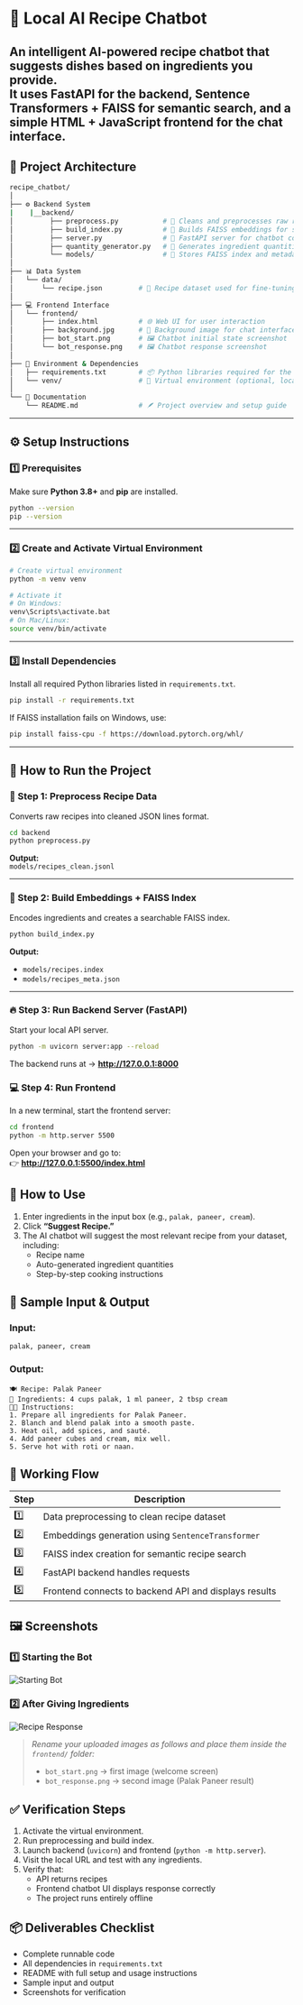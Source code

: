 # 🍳 Local AI Recipe Chatbot

An intelligent **AI-powered recipe chatbot** that suggests dishes based on ingredients you provide.  
It uses **FastAPI** for the backend, **Sentence Transformers + FAISS** for semantic search, and a simple **HTML + JavaScript frontend** for the chat interface.
---

## 🧩 Project Architecture

```bash
recipe_chatbot/
│
├── ⚙️ Backend System
|    |__backend/
│         ├── preprocess.py           # 🧹 Cleans and preprocesses raw recipe data
│         ├── build_index.py          # 🧠 Builds FAISS embeddings for semantic search
│         ├── server.py               # 🚀 FastAPI server for chatbot communication
│         ├── quantity_generator.py   # 📏 Generates ingredient quantities dynamically
│         └── models/                 # 💾 Stores FAISS index and metadata files
│
├── 📊 Data System
│   └── data/
│       └── recipe.json         # 🍲 Recipe dataset used for fine-tuning
│
├── 💻 Frontend Interface
│   └── frontend/
│       ├── index.html          # 🌐 Web UI for user interaction
│       ├── background.jpg      # 🎨 Background image for chat interface
│       ├── bot_start.png       # 🖼️ Chatbot initial state screenshot
│       └── bot_response.png    # 🖼️ Chatbot response screenshot
│
├── 🧾 Environment & Dependencies
│   ├── requirements.txt        # 📦 Python libraries required for the project
│   └── venv/                   # 🧬 Virtual environment (optional, local setup)
│
└── 📘 Documentation
    └── README.md               # 🪶 Project overview and setup guide
```
---

## ⚙️ Setup Instructions

### 1️⃣ Prerequisites
Make sure **Python 3.8+** and **pip** are installed.

```bash
python --version
pip --version
```
---

### 2️⃣ Create and Activate Virtual Environment

```bash
# Create virtual environment
python -m venv venv

# Activate it
# On Windows:
venv\Scripts\activate.bat
# On Mac/Linux:
source venv/bin/activate
```
---

### 3️⃣ Install Dependencies

Install all required Python libraries listed in `requirements.txt`.

```bash
pip install -r requirements.txt
```

If FAISS installation fails on Windows, use:

```bash
pip install faiss-cpu -f https://download.pytorch.org/whl/
```
---

## 🚀 How to Run the Project

### 🥣 Step 1: Preprocess Recipe Data
Converts raw recipes into cleaned JSON lines format.

```bash
cd backend
python preprocess.py
```

**Output:**  
`models/recipes_clean.jsonl`

---

### 🍱 Step 2: Build Embeddings + FAISS Index
Encodes ingredients and creates a searchable FAISS index.

```bash
python build_index.py
```


**Output:**  
- `models/recipes.index`  
- `models/recipes_meta.json`

---

### 🔥 Step 3: Run Backend Server (FastAPI)
Start your local API server.

```bash
python -m uvicorn server:app --reload
```

The backend runs at → **http://127.0.0.1:8000**


### 💻 Step 4: Run Frontend
In a new terminal, start the frontend server:

```bash
cd frontend
python -m http.server 5500
```


Open your browser and go to:  
👉 **http://127.0.0.1:5500/index.html**


## 💬 How to Use

1. Enter ingredients in the input box (e.g., `palak, paneer, cream`).
2. Click **“Suggest Recipe.”**
3. The AI chatbot will suggest the most relevant recipe from your dataset, including:
   - Recipe name  
   - Auto-generated ingredient quantities  
   - Step-by-step cooking instructions  


## 🧾 Sample Input & Output

### Input:
```
palak, paneer, cream
```


### Output:
```
🍽️ Recipe: Palak Paneer  
🧂 Ingredients: 4 cups palak, 1 ml paneer, 2 tbsp cream  
👨‍🍳 Instructions:
1. Prepare all ingredients for Palak Paneer.
2. Blanch and blend palak into a smooth paste.
3. Heat oil, add spices, and sauté.
4. Add paneer cubes and cream, mix well.
5. Serve hot with roti or naan.
```


## 🧠 Working Flow

| Step | Description |
|------|--------------|
| 1️⃣ | Data preprocessing to clean recipe dataset |
| 2️⃣ | Embeddings generation using `SentenceTransformer` |
| 3️⃣ | FAISS index creation for semantic recipe search |
| 4️⃣ | FastAPI backend handles requests |
| 5️⃣ | Frontend connects to backend API and displays results |



## 🖼️ Screenshots

### 1️⃣ Starting the Bot
![Starting Bot](./frontend/bot_start.png)

### 2️⃣ After Giving Ingredients
![Recipe Response](./frontend/bot_response.png)

> _Rename your uploaded images as follows and place them inside the `frontend/` folder:_
> - `bot_start.png` → first image (welcome screen)  
> - `bot_response.png` → second image (Palak Paneer result)



## ✅ Verification Steps

1. Activate the virtual environment.  
2. Run preprocessing and build index.  
3. Launch backend (`uvicorn`) and frontend (`python -m http.server`).  
4. Visit the local URL and test with any ingredients.  
5. Verify that:
   - API returns recipes  
   - Frontend chatbot UI displays response correctly  
   - The project runs entirely offline  


## 📦 Deliverables Checklist

-  Complete runnable code  
-  All dependencies in `requirements.txt`  
-  README with full setup and usage instructions  
-  Sample input and output  
-  Screenshots for verification  
